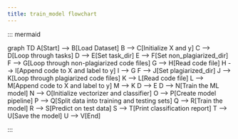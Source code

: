 ```yaml
---
title: train_model flowchart
---
```


::: mermaid

graph TD
    A[Start] --> B[Load Dataset]
    B --> C[Initialize X and y]
    C --> D[Loop through tasks]
    D --> E[Set task_dir]
    E --> F[Set non_plagiarized_dir]
    F --> G[Loop through non-plagiarized code files]
    G --> H[Read code file]
    H --> I[Append code to X and label to y]
    I --> G
    F --> J[Set plagiarized_dir]
    J --> K[Loop through plagiarized code files]
    K --> L[Read code file]
    L --> M[Append code to X and label to y]
    M --> K
    D --> E
    D --> N[Train the ML model]
    N --> O[Initialize vectorizer and classifier]
    O --> P[Create model pipeline]
    P --> Q[Split data into training and testing sets]
    Q --> R[Train the model]
    R --> S[Predict on test data]
    S --> T[Print classification report]
    T --> U[Save the model]
    U --> V[End]

:::